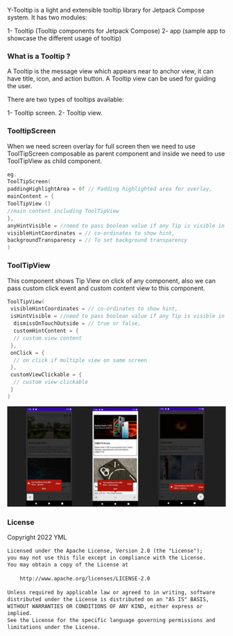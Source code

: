 Y-Tooltip is a light and extensible tooltip library for Jetpack Compose system. It has two  modules:

 1- Tooltip (Tooltip components for Jetpack Compose)
 2- app (sample app to showcase the different usage of tooltip)
### What is a Tooltip ?

A Tooltip is the message view which appears near to anchor view, it can have title, icon, and action 
button. A Tooltip view can be used for guiding the user. 

There are two types of tooltips available:
 
 1- Tooltip screen.
 2- Tooltip view.

### TooltipScreen

When we need screen overlay for full screen then we need to use ToolTipScreen composable as parent 
component and inside we need to use ToolTipView as child component.
```kotlin
eg.
ToolTipScreen(
paddingHighlightArea = 0f // Padding highlighted area for overlay,
mainContent = {
ToolTipView ()
//main content including ToolTipView
},
anyHintVisible = //need to pass boolean value if any Tip is visible in screen,
visibleHintCoordinates = // co-ordinates to show hint,
backgroundTransparency = // To set background transparency
)
```
### ToolTipView
This component shows Tip View on click of any component, also we can pass custom click event and
custom content view to this component.
```kotlin
ToolTipView(
 visibleHintCoordinates = // co-ordinates to show hint,
 isHintVisible = //need to pass boolean value if any Tip is visible in screen,
  dismissOnTouchOutside = // true or false,
  customHintContent = {
  // custom view content
 },
 onClick = {
  // on click if multiple view on same screen 
 },
 customViewClickable = {
  // custom view clickable 
 }
)
```

![sample screenshot](sample_tooltip.png)


### License
Copyright 2022 YML

    Licensed under the Apache License, Version 2.0 (the "License");
    you may not use this file except in compliance with the License.
    You may obtain a copy of the License at

        http://www.apache.org/licenses/LICENSE-2.0

    Unless required by applicable law or agreed to in writing, software
    distributed under the License is distributed on an "AS IS" BASIS,
    WITHOUT WARRANTIES OR CONDITIONS OF ANY KIND, either express or implied.
    See the License for the specific language governing permissions and
    limitations under the License.
